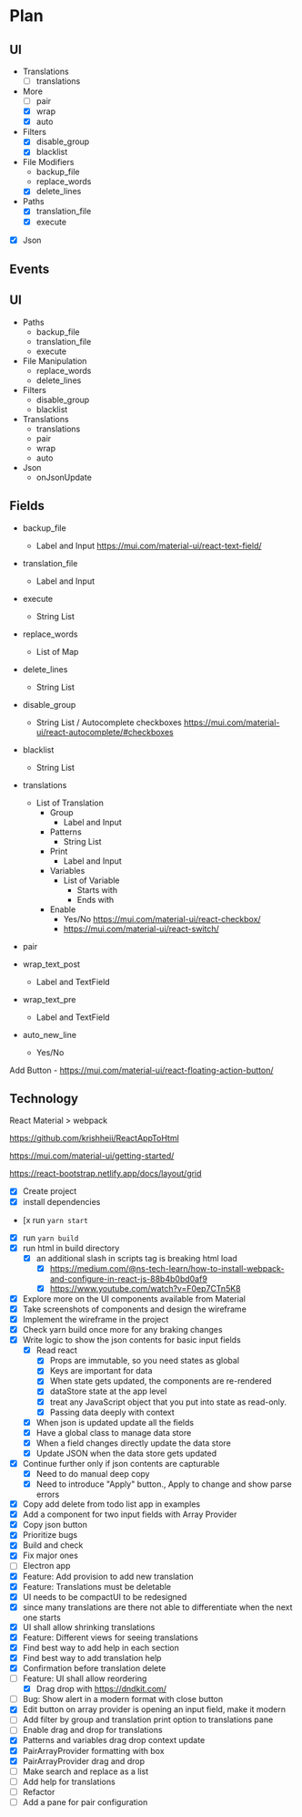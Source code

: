# Plan

## UI

- Translations
  - [ ] translations
- More
  - [ ] pair
  - [x] wrap
  - [x] auto
- Filters
  - [x] disable_group
  - [x] blacklist
- File Modifiers
  - backup_file
  - replace_words
  - [x] delete_lines
- Paths
  - [x] translation_file
  - [x] execute
- [x] Json

## Events

## UI

- Paths
  - backup_file
  - translation_file
  - execute
- File Manipulation
  - replace_words
  - delete_lines
- Filters
  - disable_group
  - blacklist
- Translations
  - translations
  - pair
  - wrap
  - auto
- Json
  - onJsonUpdate

## Fields

- backup_file
  - Label and Input <https://mui.com/material-ui/react-text-field/>
- translation_file
  - Label and Input
- execute
  - String List

- replace_words
  - List of Map
- delete_lines
  - String List

- disable_group
  - String List / Autocomplete checkboxes <https://mui.com/material-ui/react-autocomplete/#checkboxes>
- blacklist
  - String List
- translations
  - List of Translation
    - Group
      - Label and Input
    - Patterns
      - String List
    - Print
      - Label and Input
    - Variables
      - List of Variable
        - Starts with
        - Ends with
    - Enable
      - Yes/No <https://mui.com/material-ui/react-checkbox/>
      - <https://mui.com/material-ui/react-switch/>
- pair
- wrap_text_post
  - Label and TextField
- wrap_text_pre
  - Label and TextField
- auto_new_line
  - Yes/No

Add Button - <https://mui.com/material-ui/react-floating-action-button/>

## Technology

React Material > webpack

<https://github.com/krishheii/ReactAppToHtml>

<https://mui.com/material-ui/getting-started/>

<https://react-bootstrap.netlify.app/docs/layout/grid>

- [x] Create project
- [x] install dependencies
- [x run `yarn start`
- [x] run `yarn build`
- [x] run html in build directory
  - [x] an additional slash in scripts tag is breaking html load
    - [x] <https://medium.com/@ns-tech-learn/how-to-install-webpack-and-configure-in-react-js-88b4b0bd0af9>
    - [x] <https://www.youtube.com/watch?v=F0ep7CTn5K8>
- [x] Explore more on the UI components available from Material
- [x] Take screenshots of components and design the wireframe
- [x] Implement the wireframe in the project
- [x] Check yarn build once more for any braking changes
- [x] Write logic to show the json contents for basic input fields
  - [x] Read react
    - [x] Props are immutable, so you need states as global
    - [x] Keys are important for data
    - [x] When state gets updated, the components are re-rendered
    - [x] dataStore state at the app level
    - [x] treat any JavaScript object that you put into state as read-only.
    - [x] Passing data deeply with context
  - [x] When json is updated update all the fields
  - [x] Have a global class to manage data store
  - [x] When a field changes directly update the data store
  - [x] Update JSON when the data store gets updated
- [x] Continue further only if json contents are capturable
  - [x] Need to do manual deep copy
  - [x] Need to introduce "Apply" button., Apply to change and show parse errors
- [x] Copy add delete from todo list app in examples
- [x] Add a component for two input fields with Array Provider
- [x] Copy json button
- [x] Prioritize bugs
- [x] Build and check
- [x] Fix major ones
- [ ] Electron app
- [x] Feature: Add provision to add new translation
- [x] Feature: Translations must be deletable
- [x] UI needs to be compactUI to be redesigned
- [x] since many translations are there not able to differentiate when the next one starts
- [x] UI shall allow shrinking translations
- [x] Feature: Different views for seeing translations
- [x] Find best way to add help in each section
- [x] Find best way to add translation help
- [x] Confirmation before translation delete
- [ ] Feature: UI shall allow reordering
  - [x] Drag drop with <https://dndkit.com/>  
- [ ] Bug: Show alert in a modern format with close button
- [x] Edit button on array provider is opening an input field, make it modern
- [ ] Add filter by group and translation print option to translations pane
- [ ] Enable drag and drop for translations
- [x] Patterns and variables drag drop context update
- [x] PairArrayProvider formatting with box
- [x] PairArrayProvider drag and drop
- [ ] Make search and replace as a list
- [ ] Add help for translations
- [ ] Refactor
- [ ] Add a pane for pair configuration
